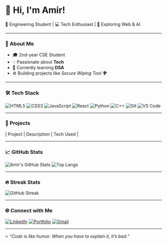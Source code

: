 # 👋 Hi, I'm Amir!  
🚀 Engineering Student | 💻 Tech Enthusiast | 🌌 Exploring Web & AI  

---

### 🧩 About Me
- 🎓 2nd-year CSE Student 
- 💡 Passionate about **Tech**
- 🧠 Currently learning **DSA**
- ⚙️ Building projects like *Secure Wiping Tool* 🌍

---

### 🛠️ Tech Stack
![HTML5](https://img.shields.io/badge/-HTML5-E34F26?logo=html5&logoColor=white)
![CSS3](https://img.shields.io/badge/-CSS3-1572B6?logo=css3)
![JavaScript](https://img.shields.io/badge/-JavaScript-F7DF1E?logo=javascript)
![React](https://img.shields.io/badge/-React-61DAFB?logo=react)
![Python](https://img.shields.io/badge/-Python-3776AB?logo=python)
![C++](https://img.shields.io/badge/-C++-00599C?logo=cplusplus)
![Git](https://img.shields.io/badge/-Git-F05032?logo=git)
![VS Code](https://img.shields.io/badge/-VS%20Code-0078D4?logo=visualstudiocode)

---

### 🚀 Projects
| Project | Description | Tech Used |

---

### 📈 GitHub Stats
![Amir's GitHub Stats](https://github-readme-stats.vercel.app/api?username=AmirAnzar&show_icons=true&theme=radical)
![Top Langs](https://github-readme-stats.vercel.app/api/top-langs/?username=AmirAnzar&layout=compact&theme=radical)

---

### 🔥 Streak Stats
![GitHub Streak](https://streak-stats.demolab.com?user=AmirAnzar&theme=radical)

---

### 🌐 Connect with Me
[![LinkedIn](https://img.shields.io/badge/-LinkedIn-blue?logo=linkedin)]([https://linkedin.com/in/yourprofile](https://www.linkedin.com/in/md-amir-anzar-b76469280/))
[![Portfolio](https://img.shields.io/badge/-Portfolio-black?logo=vercel)](https://yourportfolio.com)
[![Gmail](https://img.shields.io/badge/-Gmail-D14836?logo=gmail&logoColor=white)](mailto:amir.anzar57@gmail.com)

---

⭐️ *“Code is like humor. When you have to explain it, it’s bad.”*
